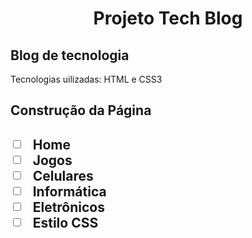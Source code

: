 <h1 align="center">Projeto Tech Blog</h1> 

<h2>Blog de tecnologia</h2>

<p>Tecnologias uilizadas: HTML e CSS3</p> 

<h2>Construção da Página<h2>

- [ ] Home
- [ ] Jogos
- [ ] Celulares
- [ ] Informática
- [ ] Eletrônicos
- [ ] Estilo CSS